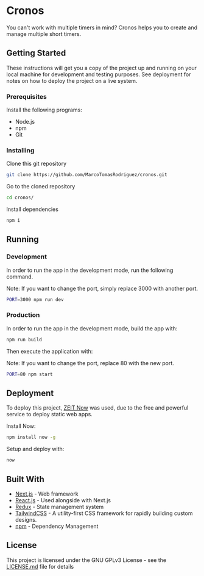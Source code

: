 # Cronos

You can't work with multiple timers in mind? Cronos helps you to create and manage multiple short timers.

## Getting Started

These instructions will get you a copy of the project up and running on your local machine for development and testing purposes. See deployment for notes on how to deploy the project on a live system.

### Prerequisites

Install the following programs:

-   Node.js
-   npm
-   Git

### Installing

Clone this git repository

```bash
git clone https://github.com/MarcoTomasRodriguez/cronos.git
```

Go to the cloned repository

```bash
cd cronos/
```

Install dependencies

```bash
npm i
```

## Running

### Development

In order to run the app in the development mode, run the following command.

Note: If you want to change the port, simply replace 3000 with another port.

```bash
PORT=3000 npm run dev
```

### Production

In order to run the app in the development mode, build the app with:

```bash
npm run build
```

Then execute the application with:

Note: If you want to change the port, replace 80 with the new port.

```bash
PORT=80 npm start
```

## Deployment

To deploy this project, [ZEIT Now](https://zeit.co/home) was used, due to the free and powerful service to deploy static web apps.

Install Now:

```bash
npm install now -g
```

Setup and deploy with:

```bash
now
```

## Built With

-   [Next.js](https://nextjs.org/) - Web framework
-   [React.js](https://reactjs.org/) - Used alongside with Next.js
-   [Redux](https://redux.js.org/) - State management system
-   [TailwindCSS](https://tailwindcss.com/) - A utility-first CSS framework for rapidly building custom designs.
-   [npm](https://www.npmjs.com/) - Dependency Management

## License

This project is licensed under the GNU GPLv3 License - see the [LICENSE.md](LICENSE.md) file for details
